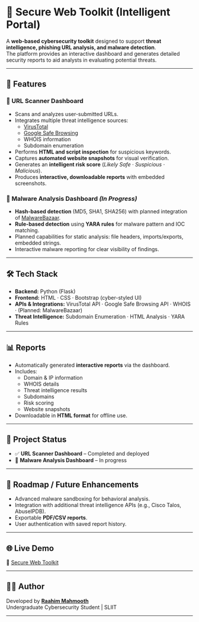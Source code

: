 # 🔐 Secure Web Toolkit (Intelligent Portal)

A **web-based cybersecurity toolkit** designed to support **threat intelligence, phishing URL analysis, and malware detection**.  
The platform provides an interactive dashboard and generates detailed security reports to aid analysts in evaluating potential threats.  

---

## 🚀 Features

### 🔗 URL Scanner Dashboard
- Scans and analyzes user-submitted URLs.  
- Integrates multiple threat intelligence sources:  
  - [VirusTotal](https://www.virustotal.com/)  
  - [Google Safe Browsing](https://safebrowsing.google.com/)  
  - WHOIS information  
  - Subdomain enumeration  
- Performs **HTML and script inspection** for suspicious keywords.  
- Captures **automated website snapshots** for visual verification.  
- Generates an **intelligent risk score** (*Likely Safe · Suspicious · Malicious*).  
- Produces **interactive, downloadable reports** with embedded screenshots.  

### 🦠 Malware Analysis Dashboard *(In Progress)*
- **Hash-based detection** (MD5, SHA1, SHA256) with planned integration of [MalwareBazaar](https://bazaar.abuse.ch/).  
- **Rule-based detection** using **YARA rules** for malware pattern and IOC matching.  
- Planned capabilities for static analysis: file headers, imports/exports, embedded strings.  
- Interactive malware reporting for clear visibility of findings.  

---

## 🛠️ Tech Stack
- **Backend:** Python (Flask)  
- **Frontend:** HTML · CSS · Bootstrap (cyber-styled UI)  
- **APIs & Integrations:** VirusTotal API · Google Safe Browsing API · WHOIS · (Planned: MalwareBazaar)  
- **Threat Intelligence:** Subdomain Enumeration · HTML Analysis · YARA Rules  

---

## 📊 Reports
- Automatically generated **interactive reports** via the dashboard.  
- Includes:  
  - Domain & IP information  
  - WHOIS details  
  - Threat intelligence results  
  - Subdomains  
  - Risk scoring  
  - Website snapshots  
- Downloadable in **HTML format** for offline use.  

---

## 📂 Project Status
- ✅ **URL Scanner Dashboard** – Completed and deployed  
- 🔄 **Malware Analysis Dashboard** – In progress  

---

## 📌 Roadmap / Future Enhancements
- Advanced malware sandboxing for behavioral analysis.  
- Integration with additional threat intelligence APIs (e.g., Cisco Talos, AbuseIPDB).  
- Exportable **PDF/CSV reports**.  
- User authentication with saved report history.  

---

## 🌐 Live Demo
🔗 [Secure Web Toolkit](https://web-production-6aa3.up.railway.app)  

---

## 👨‍💻 Author
Developed by **[Raahim Mahmooth](https://www.linkedin.com/in/raahim-mahmooth/)**  
Undergraduate Cybersecurity Student | SLIIT  



---
